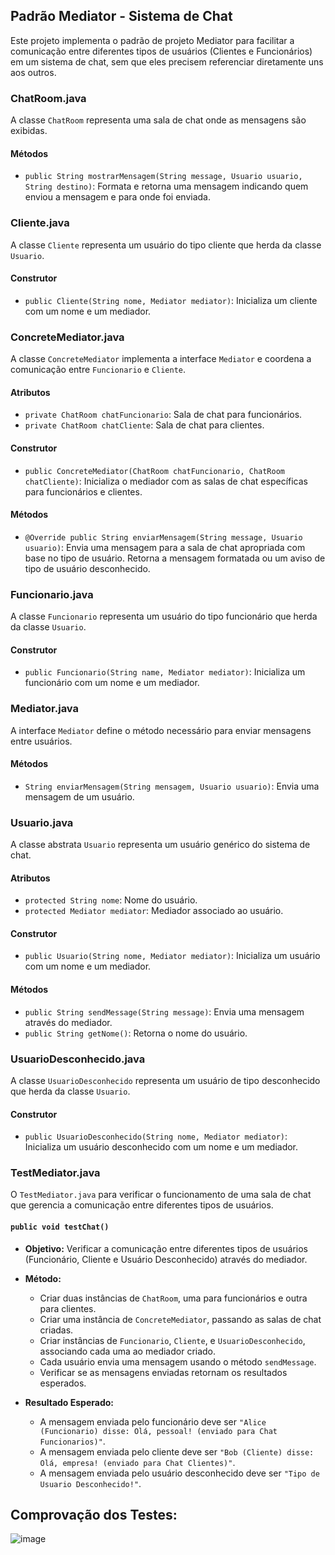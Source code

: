 
## Padrão Mediator - Sistema de Chat

Este projeto implementa o padrão de projeto Mediator para facilitar a comunicação entre diferentes tipos de usuários (Clientes e Funcionários) em um sistema de chat, sem que eles precisem referenciar diretamente uns aos outros.

### ChatRoom.java

A classe `ChatRoom` representa uma sala de chat onde as mensagens são exibidas.

#### Métodos

-   `public String mostrarMensagem(String message, Usuario usuario, String destino)`: Formata e retorna uma mensagem indicando quem enviou a mensagem e para onde foi enviada.

### Cliente.java

A classe `Cliente` representa um usuário do tipo cliente que herda da classe `Usuario`.

#### Construtor

-   `public Cliente(String nome, Mediator mediator)`: Inicializa um cliente com um nome e um mediador.

### ConcreteMediator.java

A classe `ConcreteMediator` implementa a interface `Mediator` e coordena a comunicação entre `Funcionario` e `Cliente`.

#### Atributos

-   `private ChatRoom chatFuncionario`: Sala de chat para funcionários.
-   `private ChatRoom chatCliente`: Sala de chat para clientes.

#### Construtor

-   `public ConcreteMediator(ChatRoom chatFuncionario, ChatRoom chatCliente)`: Inicializa o mediador com as salas de chat específicas para funcionários e clientes.

#### Métodos

-   `@Override public String enviarMensagem(String message, Usuario usuario)`: Envia uma mensagem para a sala de chat apropriada com base no tipo de usuário. Retorna a mensagem formatada ou um aviso de tipo de usuário desconhecido.

### Funcionario.java

A classe `Funcionario` representa um usuário do tipo funcionário que herda da classe `Usuario`.

#### Construtor

-   `public Funcionario(String name, Mediator mediator)`: Inicializa um funcionário com um nome e um mediador.

### Mediator.java

A interface `Mediator` define o método necessário para enviar mensagens entre usuários.

#### Métodos

-   `String enviarMensagem(String mensagem, Usuario usuario)`: Envia uma mensagem de um usuário.

### Usuario.java

A classe abstrata `Usuario` representa um usuário genérico do sistema de chat.

#### Atributos

-   `protected String nome`: Nome do usuário.
-   `protected Mediator mediator`: Mediador associado ao usuário.

#### Construtor

-   `public Usuario(String nome, Mediator mediator)`: Inicializa um usuário com um nome e um mediador.

#### Métodos

-   `public String sendMessage(String message)`: Envia uma mensagem através do mediador.
-   `public String getNome()`: Retorna o nome do usuário.

### UsuarioDesconhecido.java

A classe `UsuarioDesconhecido` representa um usuário de tipo desconhecido que herda da classe `Usuario`.

#### Construtor

-   `public UsuarioDesconhecido(String nome, Mediator mediator)`: Inicializa um usuário desconhecido com um nome e um mediador.

### TestMediator.java

O `TestMediator.java` para verificar o funcionamento de uma sala de chat que gerencia a comunicação entre diferentes tipos de usuários.

#### `public void testChat()`

-   **Objetivo:** Verificar a comunicação entre diferentes tipos de usuários (Funcionário, Cliente e Usuário Desconhecido) através do mediador.

-   **Método:**

    -   Criar duas instâncias de `ChatRoom`, uma para funcionários e outra para clientes.
    -   Criar uma instância de `ConcreteMediator`, passando as salas de chat criadas.
    -   Criar instâncias de `Funcionario`, `Cliente`, e `UsuarioDesconhecido`, associando cada uma ao mediador criado.
    -   Cada usuário envia uma mensagem usando o método `sendMessage`.
    -   Verificar se as mensagens enviadas retornam os resultados esperados.
-   **Resultado Esperado:**

    -   A mensagem enviada pelo funcionário deve ser `"Alice (Funcionario) disse: Olá, pessoal! (enviado para Chat Funcionarios)"`.
    -   A mensagem enviada pelo cliente deve ser `"Bob (Cliente) disse: Olá, empresa! (enviado para Chat Clientes)"`.
    -   A mensagem enviada pelo usuário desconhecido deve ser `"Tipo de Usuario Desconhecido!"`.

## Comprovação dos Testes:
![image](https://github.com/JotaVS/AtividadePadraoProjeto/assets/114262723/2c06d7fd-39ea-467a-a07f-dfae51f072dc)
